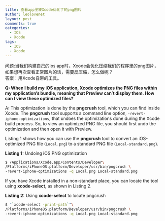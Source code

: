 ```yaml
---
title: 查看app里被Xcode优化了的png图片
author: leolovenet
layout: post
comments: true
categories:
  - IOS
  - Xcode
tags:
  - IOS
  - Xcode
---
```

问题:当我们构建自己的ios app时，Xcode会优化压缩我们的程序里的png图片，如果想再次查看正常图片的话，需要反压缩，怎么做呢？  
答案：用Xcode自带的工具。  

**Q: When I build my iOS application, Xcode optimizes the PNG files within my application’s bundle, meaning that Preview can’t display them. How can I view these optimized files?**

A: This optimization is done by the **pngcrush** tool, which you can find inside Xcode. The **pngcrush** tool supports a command line option, `-revert-iphone-optimizations`, that undoes the optimizations done during the Xcode build process. So, to view an optimized PNG file, you should first undo the optimization and then open it with Preview.

Listing 1 shows how you can use the **pngcrush** tool to convert an iOS-optimized PNG file (`Local.png`) to a standard PNG file (`Local-standard.png`).

**Listing 1:** Undoing iOS PNG optimization

``` bash 
$ /Applications/Xcode.app/Contents/Developer\
/Platforms/iPhoneOS.platform/Developer/usr/bin/pngcrush \
-revert-iphone-optimizations -q Local.png Local-standard.png
```

If you have Xcode installed in a non-standard place, you can locate the tool using **xcode-select**, as shown in Listing 2.

**Listing 2:** Using **xcode-select** to locate pngcrush

``` bash 
$ "`xcode-select -print-path`"\
/Platforms/iPhoneOS.platform/Developer/usr/bin/pngcrush \
-revert-iphone-optimizations -q Local.png Local-standard.png
```